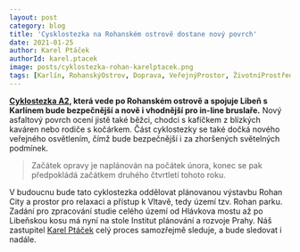 ```yaml
---
layout: post
category: blog
title: 'Cysklostezka na Rohanském ostrově dostane nový povrch'
date: 2021-01-25
author: Karel Ptáček
authorId: karel.ptacek
image: posts/cyklostezka-rohan-karelptacek.png
tags: [Karlín, RohanskýOstrov, Doprava, VeřejnýProstor, ŽivotníProstředí]
---
```


**[Cyklostezka A2](https://www.prahanakole.cz/paterni-cyklotrasy/cyklotrasa-a2-vltavska-pravobrezni/), která vede po Rohanském ostrově a spojuje Libeň s Karlínem bude bezpečnější a nově i vhodnější pro in-line bruslaře.** Nový asfaltový povrch ocení jistě také běžci, chodci s kafíčkem z blízkých kaváren nebo rodiče s kočárkem. Část cyklostezky se také dočká nového veřejného osvětlením, čímž bude bezpečnější i za zhoršených světelných podmínek. 

> Začátek opravy je naplánován na počátek února, konec se pak předpokládá začátkem druhého čtvrtletí tohoto roku. 

V budoucnu bude tato cyklostezka oddělovat plánovanou výstavbu Rohan City a prostor pro relaxaci a přístup k Vltavě, tedy území tzv. Rohan parku. Zadání pro zpracování studie celého území od Hlávkova mostu až po Libeňskou kosu má nyní na stole Institut plánování a rozvoje Prahy. Náš zastupitel [Karel Ptáček](https://praha8.pirati.cz/lide/karel-ptacek/) celý proces samozřejmě sleduje, a bude sledovat i nadále.
